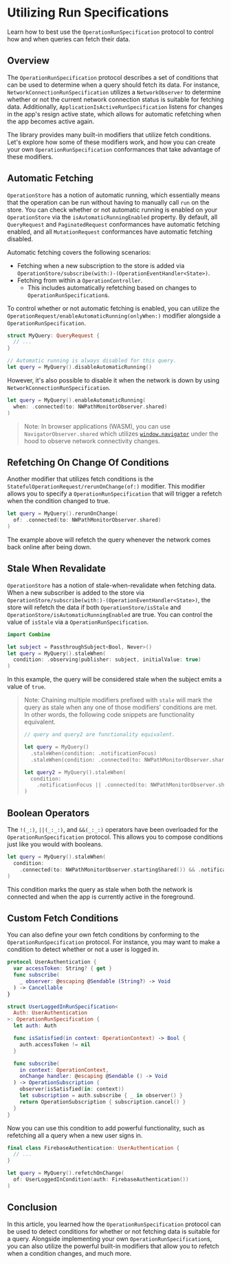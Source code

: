# Utilizing Run Specifications

Learn how to best use the ``OperationRunSpecification`` protocol to control how and when queries can fetch their data.

## Overview

The `OperationRunSpecification` protocol describes a set of conditions that can be used to determine when a query should fetch its data. For instance, ``NetworkConnectionRunSpecification`` utilizes a ``NetworkObserver`` to determine whether or not the current network connection status is suitable for fetching data. Additionally, ``ApplicationIsActiveRunSpecification`` listens for changes in the app's resign active state, which allows for automatic refetching when the app becomes active again.

The library provides many built-in modifiers that utilize fetch conditions. Let's explore how some of these modifiers work, and how you can create your own `OperationRunSpecification` conformances that take advantage of these modifiers.

## Automatic Fetching

``OperationStore`` has a notion of automatic running, which essentially means that the operation can be run without having to manually call `run` on the store. You can check whether or not automatic running is enabled on your `OperationStore` via the `isAutomaticRunningEnabled` property. By default, all ``QueryRequest`` and ``PaginatedRequest`` conformances have automatic fetching enabled, and all ``MutationRequest`` conformances have automatic fetching disabled.

Automatic fetching covers the following scenarios:
- Fetching when a new subscription to the store is added via ``OperationStore/subscribe(with:)-(OperationEventHandler<State>)``.
- Fetching from within a ``OperationController``.
  - This includes automatically refetching based on changes to `OperationRunSpecification`s.

To control whether or not automatic fetching is enabled, you can utilize the ``OperationRequest/enableAutomaticRunning(onlyWhen:)`` modifier alongside a `OperationRunSpecification`.

```swift
struct MyQuery: QueryRequest {
  // ...
}

// Automatic running is always disabled for this query.
let query = MyQuery().disableAutomaticRunning()
```

However, it's also possible to disable it when the network is down by using `NetworkConnectionRunSpecification`.

```swift
let query = MyQuery().enableAutomaticRunning(
  when: .connected(to: NWPathMonitorObserver.shared)
)
```

> Note: In browser applications (WASM), you can use `NavigatorObserver.shared` which utilizes [`window.navigator`](https://developer.mozilla.org/en-US/docs/Web/API/Navigator) under the hood to observe network connectivity changes.

## Refetching On Change Of Conditions

Another modifier that utilizes fetch conditions is the ``StatefulOperationRequest/rerunOnChange(of:)`` modifier. This modifier allows you to specify a `OperationRunSpecification` that will trigger a refetch when the condition changed to true.

```swift
let query = MyQuery().rerunOnChange(
  of: .connected(to: NWPathMonitorObserver.shared)
)
```

The example above will refetch the query whenever the network comes back online after being down.

## Stale When Revalidate

`OperationStore` has a notion of stale-when-revalidate when fetching data. When a new subscriber is added to the store via ``OperationStore/subscribe(with:)-(OperationEventHandler<State>)``, the store will refetch the data if both ``OperationStore/isStale`` and ``OperationStore/isAutomaticRunningEnabled`` are true. You can control the value of `isStale` via a `OperationRunSpecification`.

```swift
import Combine

let subject = PassthroughSubject<Bool, Never>()
let query = MyQuery().staleWhen(
  condition: .observing(publisher: subject, initialValue: true)
)
```

In this example, the query will be considered stale when the subject emits a value of `true`.

> Note: Chaining multiple modifiers prefixed with `stale` will mark the query as stale when any one of those modifiers' conditions are met. In other words, the following code snippets are functionality equivalent.
> ```swift
> // query and query2 are functionality equivalent.
>
> let query = MyQuery()
>   .staleWhen(condition: .notificationFocus)
>   .staleWhen(condition: .connected(to: NWPathMonitorObserver.shared))
>
> let query2 = MyQuery().staleWhen(
>   condition:
>     .notificationFocus || .connected(to: NWPathMonitorObserver.shared)
> )
> ```

## Boolean Operators

The ``!(_:)``, ``||(_:_:)``, and ``&&(_:_:)`` operators have been overloaded for the `OperationRunSpecification` protocol. This allows you to compose conditions just like you would with booleans.

```swift
let query = MyQuery().staleWhen(
  condition:
    .connected(to: NWPathMonitorObserver.startingShared()) && .notificationFocus
)
```

This condition marks the query as stale when both the network is connected and when the app is currently active in the foreground.

## Custom Fetch Conditions

You can also define your own fetch conditions by conforming to the `OperationRunSpecification` protocol. For instance, you may want to make a condition to detect whether or not a user is logged in.

```swift
protocol UserAuthentication {
  var accessToken: String? { get }
  func subscribe(
    _ observer: @escaping @Sendable (String?) -> Void
  ) -> Cancellable
}

struct UserLoggedInRunSpecification<
  Auth: UserAuthentication
>: OperationRunSpecification {
  let auth: Auth

  func isSatisfied(in context: OperationContext) -> Bool {
    auth.accessToken != nil
  }

  func subscribe(
    in context: OperationContext,
    onChange handler: @escaping @Sendable () -> Void
  ) -> OperationSubscription {
    observer(isSatisfied(in: context))
    let subscription = auth.subscribe { _ in observer() }
    return OperationSubscription { subscription.cancel() }
  }
}
```

Now you can use this condition to add powerful functionality, such as refetching all a query when a new user signs in.

```swift
final class FirebaseAuthentication: UserAuthentication {
  // ...
}

let query = MyQuery().refetchOnChange(
  of: UserLoggedInCondition(auth: FirebaseAuthentication())
)
```

## Conclusion

In this article, you learned how the `OperationRunSpecification` protocol can be used to detect conditions for whether or not fetching data is suitable for a query. Alongside implementing your own `OperationRunSpecification`s, you can also utilize the powerful built-in modifiers that allow you to refetch when a condition changes, and much more.
